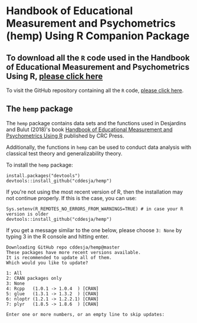 # Handbook of Educational Measurement and Psychometrics (hemp) Using R Companion Package

## To download all the `R` code used in the Handbook of Educational Measurement and Psychometrics Using R, [please click here]( https://github.com/cddesja/hemp_code/archive/master.zip)

To visit the GitHub repository containing all the `R` code, [please click here](https://github.com/cddesja/hemp_code).

## The `hemp` package

The `hemp` package contains data sets and the functions used in Desjardins and Bulut (2018)'s book [Handbook of Educational Measurement and Psychometrics Using R](https://www.taylorfrancis.com/books/mono/10.1201/b20498/handbook-educational-measurement-psychometrics-using-christopher-desjardins-okan-bulut) published by CRC Press.

Additionally, the functions in `hemp` can be used to conduct data analysis with classical test theory and generalizability theory.

To install the `hemp` package:

```{r}
install.packages("devtools")
devtools::install_github("cddesja/hemp")
```

If you're not using the most recent version of R, then the installation may not continue properly. If this is the case, you can use:

```{r}
Sys.setenv(R_REMOTES_NO_ERRORS_FROM_WARNINGS=TRUE) # in case your R version is older
devtools::install_github("cddesja/hemp")
```
If you get a message similar to the one below, please choose `3: None` by typing 3 in the R console and hitting enter.

```{r}
Downloading GitHub repo cddesja/hemp@master
These packages have more recent versions available.
It is recommended to update all of them.
Which would you like to update?

1: All                             
2: CRAN packages only              
3: None                            
4: Rcpp   (1.0.1 -> 1.0.4  ) [CRAN]
5: glue   (1.3.1 -> 1.3.2  ) [CRAN]
6: nloptr (1.2.1 -> 1.2.2.1) [CRAN]
7: plyr   (1.8.5 -> 1.8.6  ) [CRAN]

Enter one or more numbers, or an empty line to skip updates:
```
